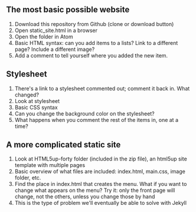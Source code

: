 ## The most basic possible website
1. Download this repository from Github (clone or download button)
1. Open static_site.html in a browser
1. Open the folder in Atom
1. Basic HTML syntax: can you add items to a lists? Link to a different page? Include a different image?
1. Add a comment to tell yourself where you added the new item.


## Stylesheet
1. There's a link to a stylesheet commented out; comment it back in. What changed?
1. Look at stylesheet
1. Basic CSS syntax
1. Can you change the background color on the stylesheet?
1. What happens when you comment the rest of the items in, one at a time?


## A more complicated static site
1. Look at HTML5up-forty folder (included in the zip file), an html5up site template with multiple pages
1. Basic overview of what files are included: index.html, main.css, image folder, etc.
1. Find the place in index.html that creates the menu. What if you want to change what appears on the menu? Try it: only the front page will change, not the others, unless you change those by hand
1. This is the type of problem we'll eventually be able to solve with Jekyll
